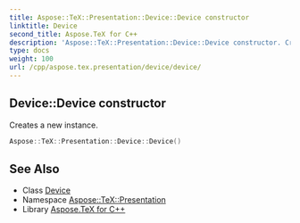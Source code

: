 ```yaml
---
title: Aspose::TeX::Presentation::Device::Device constructor
linktitle: Device
second_title: Aspose.TeX for C++
description: 'Aspose::TeX::Presentation::Device::Device constructor. Creates a new instance in C++.'
type: docs
weight: 100
url: /cpp/aspose.tex.presentation/device/device/
---
```

## Device::Device constructor


Creates a new instance.

```cpp
Aspose::TeX::Presentation::Device::Device()
```

## See Also

* Class [Device](../)
* Namespace [Aspose::TeX::Presentation](../../)
* Library [Aspose.TeX for C++](../../../)
